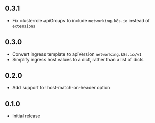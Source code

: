 ## 0.3.1

* Fix clusterrole apiGroups to include `networking.k8s.io` instead of `extensions`

## 0.3.0

* Convert ingress template to apiVersion `networking.k8s.io/v1`
* Simplify ingress host values to a dict, rather than a list of dicts

## 0.2.0

* Add support for host-match-on-header option

## 0.1.0

* Initial release
